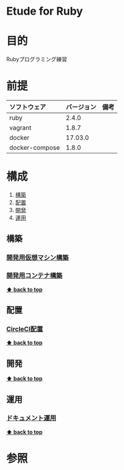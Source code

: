Etude for Ruby
===================

# 目的 #
Rubyプログラミング練習

# 前提 #
| ソフトウェア   | バージョン   | 備考        |
|:---------------|:-------------|:------------|
| ruby           |2.4.0     |             |
| vagrant        |1.8.7     |             |
| docker         |17.03.0   |             |
| docker-compose |1.8.0   |             |

# 構成 #
1. [構築](#構築)
1. [配置](#配置)
1. [開発](#開発)
1. [運用](#運用)

## 構築
### [開発用仮想マシン構築](./ops/build_vagrant.md)
### [開発用コンテナ構築](./ops/build_docker.md)

**[⬆ back to top](#構成)**

## 配置
### [CircleCI配置](./ops/ship_circleci.md)

**[⬆ back to top](#構成)**

## 開発
**[⬆ back to top](#構成)**

## 運用
### [ドキュメント運用](./ops/ship_document.md)

**[⬆ back to top](#運用)**

# 参照 #